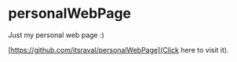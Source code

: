 # personalWebPage
Just my personal web page :)

[https://github.com/itsraval/personalWebPage](Click here to visit it).
